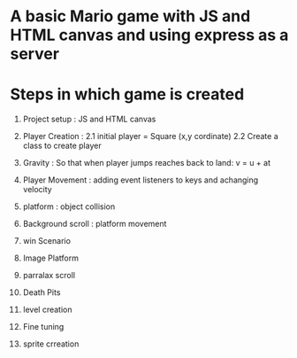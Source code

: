 # A basic Mario game with JS and HTML canvas and using express as a server

# Steps in which game is created

1. Project setup : JS and HTML canvas

2. Player Creation :
   2.1 initial player = Square (x,y cordinate)
   2.2 Create a class to create player

3. Gravity : So that when player jumps reaches back to land:
   v = u + at

4. Player Movement : adding event listeners to keys and achanging velocity

5. platform : object collision

6. Background scroll : platform movement

7. win Scenario

8. Image Platform

9. parralax scroll

10. Death Pits

11. level creation

12. Fine tuning

13. sprite crreation
